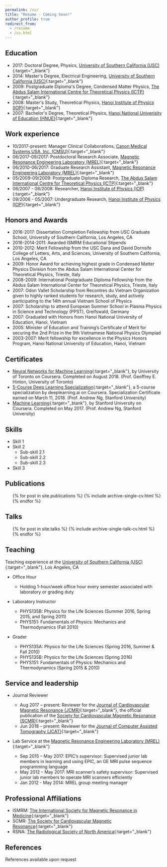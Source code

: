 ```yaml
---
permalink: /cv/
title: "Resume - Coming Soon!"
author_profile: true
redirect_from:
  - /resume
  - /cv.html
---
```


Education
------
+ 2017: Doctoral Degree, Physics, [University of Southern California (USC)](https://www.usc.edu/){:target="_blank"}
+ 2014: Master's Degree, Electrical Engineering, [University of Southern California (USC)](https://www.usc.edu/){:target="_blank"}
+ 2009: Postgraduate Diploma's Degree, Condensed Matter Physics, [The Abdus Salam International Centre for Theoretical Physics (ICTP)](https://www.ictp.it/){:target="_blank"}
+ 2008: Master's Study, Theoretical Physics, [Hanoi Institute of Physics (IOP)](https://www.iop.vast.ac.vn/index.php?slang=en){:target="_blank"}
+ 2007: Bachelor's Degree, Theoretical Physics, [Hanoi National Univerisity of Education (HNUE)](http://english.hnue.edu.vn/){:target="_blank"}

Work experience
------
* 10/2017-present: Manager Clinical Collaborations, [Canon Medical Systems USA, Inc. (CMSU)](https://us.medical.canon/){:target="_blank"}
* 06/2017-09/2017: Postdoctoral Research Associate, [Magnetic Resonance Engineering Laboratory (MREL)](https://mrel.usc.edu/){:target="_blank"}
* 06/2010-06/2017: Graduate Research Assistant, [Magnetic Resonance Engineering Laboratory (MREL)](https://mrel.usc.edu/){:target="_blank"}
* 05/2009-09/2009: Postgraduate Diploma Research, [The Abdus Salam International Centre for Theoretical Physics (ICTP)](https://www.ictp.it/){:target="_blank"}
* 06/2007 - 08/2008: Researcher, [Hanoi Institute of Physics (IOP)](https://www.iop.vast.ac.vn/index.php?slang=en){:target="_blank"}
* 09/2006 - 05/2007: Undergraduate Research, [Hanoi Institute of Physics (IOP)](https://www.iop.vast.ac.vn/index.php?slang=en){:target="_blank"}

Honors and Awards
------
* 2016-2017: Dissertation Completion Fellowship from USC Graduate School, University of Southern California, Los Angeles, CA
* 2016-2014-2011: Awarded ISMRM Educational Stipends
* 2010-2012: Merit Fellowship from the USC Dana and David Dornsife College of Letters, Arts, and Sciences, University of Southern California, Los Angeles, CA
* 2009: Honor Award for achieving highest grade in Condensed Matter Physics Division from the Abdus Salam International Center for Theoretical Physics, Trieste, Italy
* 2008-2009: International Postgraduate Diploma Fellowship from the Abdus Salam International Center for Theoretical Physics, Trieste, Italy
* 2007: Odon Vallet Scholarship from Recontres du Vietnam Organization given to highly ranked students for research, study, and actively participating to the 14th annual Vietnam School of Physics
* 2007: Scholarship to attend European Summer School in Plasma Physics in Science and Technology (PPST), Greifswald, Germany
* 2007: Graduated with Honors from Hanoi National University of Education, Hanoi, Vietnam
* 2005: Minister of Education and Training’s Certificate of Merit for securing the 2nd Prize in the 9th Vietnamese National Physics Olympiad
* 2003-2007: Merit fellowship for excellence in the Physics Honors Program, Hanoi National University of Education, Hanoi, Vietnam

Certificates
------
* [Neural Networks for Machine Learning](https://www.coursera.org/account/accomplishments/certificate/4RGD4N2EFA6Y){:target="_blank"}, by University of Toronto on Coursera. Completed on August 2018. (Prof. Geoffrey E. Hinton, University of Toronto)
* [5-Course Deep Learning Specialization](https://www.coursera.org/account/accomplishments/specialization/certificate/8J8WWCZTK8L5){:target="_blank"}, a 5-course specialization by deeplearning.ai on Coursera. Specialization Certificate earned on March 11, 2018. (Prof. Andrew Ng, Stanford University)
* [Machine Learning](https://www.coursera.org/account/accomplishments/certificate/57W43BTTTCH3){:target="_blank"}, by Stanford University on Coursera. Completed on May 2017. (Prof. Andrew Ng, Stanford University)


Skills
------
* Skill 1
* Skill 2
  * Sub-skill 2.1
  * Sub-skill 2.2
  * Sub-skill 2.3
* Skill 3

Publications
------
<ul>{% for post in site.publications %}
    {% include archive-single-cv.html %}
{% endfor %}</ul>
  
Talks
------
<ul>{% for post in site.talks %}
    {% include archive-single-talk-cv.html %}
{% endfor %}</ul>
  
Teaching
------
Teaching experience at the [University of Southern California (USC)](https://www.usc.edu/){:target="_blank"}, Los Angeles, CA
* Office Hour
  * Holding 1-hour/week office hour every semester associated with laboratory or grading duty


* Laboratory Instructor
  * PHYS135B: Physics for the Life Sciences (Summer 2016, Spring 2015, and Spring 2011)
  * PHYS151: Fundamentals of Physics: Mechanics and Thermodynamics (Fall 2010)


* Grader
  * PHYS135A: Physics for the Life Sciences (Spring 2016, Summer & Fall 2010)
  * PHYS135B: Physics for the Life Sciences (Spring 2016)
  * PHYS151: Fundamentals of Physics: Mechanics and Thermodynamics (Spring 2015 & 2010)

Service and leadership
------
* Journal Reviewer
  * Aug 2017 – present: Reviewer for the [Journal of Cardiovascular Magnetic Resonance (JCMR)](https://jcmr-online.biomedcentral.com/){:target="_blank"}, the official publication of the [Society for Cardiovascular Magnetic Resonance (SCMR)](https://scmr.org/){:target="_blank"}
  * Jun 2018 – present: Reviewer for the [Journal of Computer Assisted Tomography (JCAT)](https://journals.lww.com/jcat/Pages/default.aspx){:target="_blank"}


* Lab Service at the [Magnetic Resonance Engineering Laboratory (MREL)](https://mrel.usc.edu/){:target="_blank"}
  * Sep 2015 – May 2017: EPIC’s supervisor: Supervised junior lab members in learning and using EPIC, an GE MRI pulse sequence programming language
  * May 2012 – May 2017: MRI scanner’s safety supervisor: Supervised junior lab members to operate MRI scanners efficiently
  * Jan 2012 - May 2014: MREL group meeting manager


Professional Affiliations
------
* ISMRM: [The International Society for Magnetic Resonance in Medicine](https://www.ismrm.org/){:target="_blank"}
* SCMR: [The Society for Cardiovascular Magnetic Resonance](https://scmr.org/){:target="_blank"}
* RSNA: [The Radiological Society of North America](https://www.rsna.org/){:target="_blank"}

References
------
References available upon request

